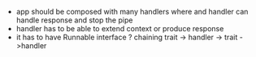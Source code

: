 - app should be composed with many handlers where and handler can handle response and stop the pipe
- handler has to be able to extend context or produce response
- it has to have Runnable interface ? chaining trait -> handler -> trait ->handler
